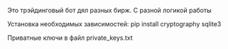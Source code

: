 Это трэйдинговый бот дял разных бирж. С разной логикой работы

Установка необходимых зависимостей:
pip install cryptography sqlite3

Приватные ключи в файл private_keys.txt
